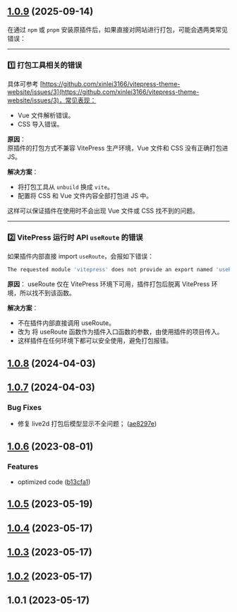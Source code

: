 ## [1.0.9](https://github.com/DavidingPlus/vitepress-waline-live2d/pull/1) (2025-09-14)

在通过 `npm` 或 `pnpm` 安装原插件后，如果直接对网站进行打包，可能会遇两类常见错误：

---

### 1️⃣ 打包工具相关的错误

具体可参考 [https://github.com/xinlei3166/vitepress-theme-website/issues/3](https://github.com/xinlei3166/vitepress-theme-website/issues/3)，常见表现：

- Vue 文件解析错误。
- CSS 导入错误。

**原因**：  
原插件的打包方式不兼容 VitePress 生产环境，Vue 文件和 CSS 没有正确打包进 JS。

**解决方案**：

- 将打包工具从 `unbuild` 换成 `vite`。
- 配置将 CSS 和 Vue 文件内容全部打包进 JS 中。

这样可以保证插件在使用时不会出现 Vue 文件或 CSS 找不到的问题。

---

### 2️⃣ VitePress 运行时 API `useRoute` 的错误

如果插件内部直接 import `useRoute`，会报如下错误：

```sh
The requested module 'vitepress' does not provide an export named 'useRoute'
```

**原因**： 
useRoute 仅在 VitePress 环境下可用，插件打包后脱离 VitePress 环境，所以找不到该函数。

**解决方案**：

- 不在插件内部直接调用 useRoute。
- 改为 将 useRoute 函数作为插件入口函数的参数，由使用插件的项目传入。
- 这样插件在任何环境下都可以安全使用，避免打包报错。



## [1.0.8](https://github.com/xinlei3166/vitepress-theme-website/compare/v1.0.7...v1.0.8) (2024-04-03)



## [1.0.7](https://github.com/xinlei3166/vitepress-theme-website/compare/v1.0.6...v1.0.7) (2024-04-03)


### Bug Fixes

* 修复 live2d 打包后模型显示不全问题； ([ae8297e](https://github.com/xinlei3166/vitepress-theme-website/commit/ae8297eaa115519cf2eb00bc26278568e5e1a8f4))



## [1.0.6](https://github.com/xinlei3166/vitepress-theme-website/compare/v1.0.5...v1.0.6) (2023-08-01)


### Features

* optimized code ([b13cfa1](https://github.com/xinlei3166/vitepress-theme-website/commit/b13cfa1fea29a506cbd5bbdd1cd3280f3872bfc5))



## [1.0.5](https://github.com/xinlei3166/vitepress-theme-website/compare/v1.0.4...v1.0.5) (2023-05-19)



## [1.0.4](https://github.com/xinlei3166/vitepress-theme-website/compare/v1.0.3...v1.0.4) (2023-05-17)



## [1.0.3](https://github.com/xinlei3166/vitepress-theme-website/compare/v1.0.2...v1.0.3) (2023-05-17)



## [1.0.2](https://github.com/xinlei3166/vitepress-theme-website/compare/v1.0.1...v1.0.2) (2023-05-17)



## 1.0.1 (2023-05-17)



